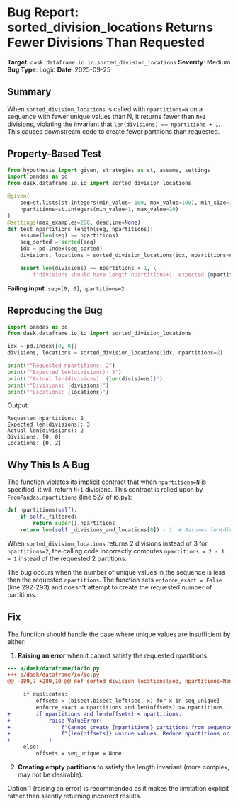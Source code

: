 # Bug Report: sorted_division_locations Returns Fewer Divisions Than Requested

**Target**: `dask.dataframe.io.io.sorted_division_locations`
**Severity**: Medium
**Bug Type**: Logic
**Date**: 2025-09-25

## Summary

When `sorted_division_locations` is called with `npartitions=N` on a sequence with fewer unique values than N, it returns fewer than `N+1` divisions, violating the invariant that `len(divisions) == npartitions + 1`. This causes downstream code to create fewer partitions than requested.

## Property-Based Test

```python
from hypothesis import given, strategies as st, assume, settings
import pandas as pd
from dask.dataframe.io.io import sorted_division_locations

@given(
    seq=st.lists(st.integers(min_value=-100, max_value=100), min_size=1, max_size=100),
    npartitions=st.integers(min_value=1, max_value=20)
)
@settings(max_examples=200, deadline=None)
def test_npartitions_length(seq, npartitions):
    assume(len(seq) >= npartitions)
    seq_sorted = sorted(seq)
    idx = pd.Index(seq_sorted)
    divisions, locations = sorted_division_locations(idx, npartitions=npartitions)

    assert len(divisions) == npartitions + 1, \
        f"divisions should have length npartitions+1: expected {npartitions+1}, got {len(divisions)}"
```

**Failing input**: `seq=[0, 0]`, `npartitions=2`

## Reproducing the Bug

```python
import pandas as pd
from dask.dataframe.io.io import sorted_division_locations

idx = pd.Index([0, 0])
divisions, locations = sorted_division_locations(idx, npartitions=2)

print(f"Requested npartitions: 2")
print(f"Expected len(divisions): 3")
print(f"Actual len(divisions): {len(divisions)}")
print(f"Divisions: {divisions}")
print(f"Locations: {locations}")
```

Output:
```
Requested npartitions: 2
Expected len(divisions): 3
Actual len(divisions): 2
Divisions: [0, 0]
Locations: [0, 2]
```

## Why This Is A Bug

The function violates its implicit contract that when `npartitions=N` is specified, it will return `N+1` divisions. This contract is relied upon by `FromPandas.npartitions` (line 527 of io.py):

```python
def npartitions(self):
    if self._filtered:
        return super().npartitions
    return len(self._divisions_and_locations[0]) - 1  # Assumes len(divisions) == npartitions + 1
```

When `sorted_division_locations` returns 2 divisions instead of 3 for `npartitions=2`, the calling code incorrectly computes `npartitions = 2 - 1 = 1` instead of the requested 2 partitions.

The bug occurs when the number of unique values in the sequence is less than the requested `npartitions`. The function sets `enforce_exact = False` (line 292-293) and doesn't attempt to create the requested number of partitions.

## Fix

The function should handle the case where unique values are insufficient by either:

1. **Raising an error** when it cannot satisfy the requested npartitions:

```diff
--- a/dask/dataframe/io/io.py
+++ b/dask/dataframe/io/io.py
@@ -289,7 +289,10 @@ def sorted_division_locations(seq, npartitions=None, chunksize=None):

     if duplicates:
         offsets = [bisect.bisect_left(seq, x) for x in seq_unique]
         enforce_exact = npartitions and len(offsets) >= npartitions
+        if npartitions and len(offsets) < npartitions:
+            raise ValueError(
+                f"Cannot create {npartitions} partitions from sequence with only "
+                f"{len(offsets)} unique values. Reduce npartitions or provide more unique values."
+            )
     else:
         offsets = seq_unique = None
```

2. **Creating empty partitions** to satisfy the length invariant (more complex, may not be desirable).

Option 1 (raising an error) is recommended as it makes the limitation explicit rather than silently returning incorrect results.